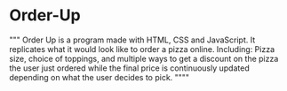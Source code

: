 # Order-Up
""" Order Up is a program made with HTML, CSS and JavaScript. It replicates what it would look like to order a pizza online. Including:  Pizza size, choice of toppings, 
and multiple ways to get a discount on the pizza the user just ordered while the final price is continuously updated depending on what the user decides to pick.
""""
